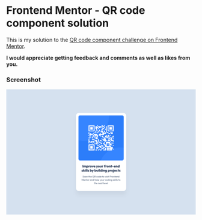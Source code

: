 # Frontend Mentor - QR code component solution

This is my solution to the [QR code component challenge on Frontend Mentor](https://www.frontendmentor.io/challenges/qr-code-component-iux_sIO_H).

**I would appreciate getting feedback and comments as well as likes from you.**

### Screenshot
![](./assets/screenshots/screenshot.png)
